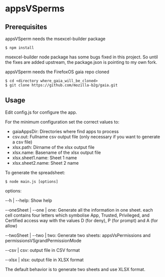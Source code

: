 # appsVSperms

## Prerequisites

appsVSperm needs the msexcel-builder package

```
$ npm install
```

msexcel-builder node package has some bugs fixed in this project. So until the fixes are added upstream, the package.json is pointing to my own fork.

appsVSperm needs the FirefoxOS gaia repo cloned

```
$ cd <directory where_gaia_will_be_cloned>
$ git clone https://github.com/mozilla-b2g/gaia.git
```

## Usage

Edit config.js for configure the app.

For the minimum configuration set the correct values to:
- gaiaAppsDir: Directories where find apps to process
- csv.out: Fullname csv output file (only necessary if you want to generate a csv file)
- xlsx.path: Dirname of the xlsx output file
- xlsx.name: Basename of the xlsx output file
- xlsx.sheet1.name: Sheet 1 name
- xlsx.sheet2.name: Sheet 2 name

To generate the spreadsheet:

```
$ node main.js [options]
```

options:

   --h | --help: Show help

   --oneSheet | --one | one: Generate all the information in one sheet.
      each cell contains four letters which symbolise App, Trusted, Privileged,
      and Certified access way with the values D (for deny), P (for prompt) and
      A (for allow)

  --twoSheet | --two | two: Generate two sheets:
        appsVsPermissions and permissionsVSgrandPermissionMode

  --csv | csv: output file in CSV format

  --xlsx | xlsx: output file in XLSX format


The default behavior is to generate two sheets and use XLSX format.
